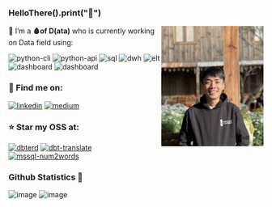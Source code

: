 <head>
<link rel="shortcut icon" type="image/x-icon" href="/favicon.ico?">
</head>

### HelloThere().print("👋")

<a href="https://www.linkedin.com/in/tuiladat" target="_blank"><img align="right" width="202" height="238" src="https://raw.githubusercontent.com/datnguye/datnguye/main/profile.jpg"></a>

🔭 I’m a **🩸of D(ata)** who is currently working on Data field using:

![python-cli](https://img.shields.io/badge/CLI-Python-FFCE3E?style=flat-square&labelColor=14354C&logo=python&logoColor=white)
![python-api](https://img.shields.io/badge/API-Python-green?style=flat-square&labelColor=14354C&logo=python&logoColor=white)
![sql](https://img.shields.io/badge/Query-SQL-FFCE3E?style=flat-square&labelColor=14354C&logo=sql&logoColor=white)
![dwh](https://img.shields.io/badge/DWH-Snowflake-9cf?style=flat-square&logo=snowflake&logoColor=white)
![elt](https://img.shields.io/badge/ELT-dbt-FF694B?style=flat-square&logo=dbt&logoColor=FF694B)
![dashboard](https://img.shields.io/badge/BI-PowerBI-yellow?style=flat-square&logo=PowerBI&logoColor=yellow)
![dashboard](https://img.shields.io/badge/BI-OpenSource-lightgrey?style=flat-square&logo=OpenSource&logoColor=lightgrey)

### 💬 Find me on:

[![linkedin](https://img.shields.io/badge/LinkedIn-0077B5?style=for-the-badge&logo=linkedin&logoColor=white)](https://www.linkedin.com/in/datnguye/)
[![medium](https://img.shields.io/badge/Medium-12100E?style=for-the-badge&logo=medium&logoColor=white)](https://datnguyen-it09.medium.com/)

### ⭐ Star my OSS at:

[![dbterd](https://img.shields.io/badge/dbterd-30363D?style=for-the-badge&logo=GitHub&logoColor=#EA4AAA)](https://github.com/datnguye/dbterd)
[![dbt-translate](https://img.shields.io/badge/dbt--translate-30363D?style=for-the-badge&logo=GitHub&logoColor=#EA4AAA)](https://github.com/datnguye/dbt-translate)
[![mssql-num2words](https://img.shields.io/badge/mssql--num2words-30363D?style=for-the-badge&logo=GitHub&logoColor=#EA4AAA)](https://github.com/datnguye/mssql-num2words)


### Github Statistics 🤟
![image](https://github-readme-stats.vercel.app/api/top-langs/?username=datnguye&theme=radical)
![image](https://github-readme-stats.vercel.app/api?username=datnguye&show_icons=true&show_icons=true&theme=radical&count_private=true&cache_seconds=1800&line_height=24)

<script async src="https://pagead2.googlesyndication.com/pagead/js/adsbygoogle.js?client=ca-pub-9818368894527523"
     crossorigin="anonymous"></script>
